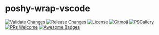 # poshy-wrap-vscode

[![Validate Changes](https://github.com/pwshrc/poshy-wrap-vscode/actions/workflows/validate.yml/badge.svg)](https://github.com/pwshrc/poshy-wrap-vscode/actions/workflows/validate.yml)
[![Release Changes](https://github.com/pwshrc/poshy-wrap-vscode/actions/workflows/release.yml/badge.svg)](https://github.com/pwshrc/poshy-wrap-vscode/actions/workflows/release.yml)
[![License](https://img.shields.io/github/license/pwshrc/poshy-wrap-vscode)](./LICENSE.txt)
[![Gitmoji](https://img.shields.io/badge/gitmoji-%20😜%20😍-FFDD67.svg?style=flat-square)](https://gitmoji.carloscuesta.me/)
[![PSGallery](https://img.shields.io/powershellgallery/dt/poshy-wrap-vscode.svg)](https://www.powershellgallery.com/packages/poshy-wrap-vscode)
[![PRs Welcome](https://img.shields.io/badge/PRs-welcome-brightgreen.svg?style=flat-square)](http://makeapullrequest.com)
[![Awesome Badges](https://img.shields.io/badge/badges-awesome-green.svg)](https://github.com/Naereen/badges)




